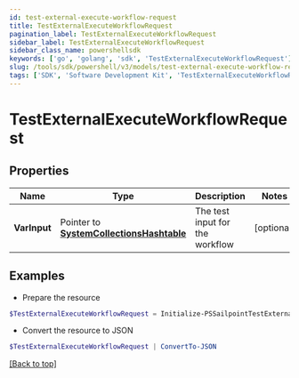 ```yaml
---
id: test-external-execute-workflow-request
title: TestExternalExecuteWorkflowRequest
pagination_label: TestExternalExecuteWorkflowRequest
sidebar_label: TestExternalExecuteWorkflowRequest
sidebar_class_name: powershellsdk
keywords: ['go', 'golang', 'sdk', 'TestExternalExecuteWorkflowRequest'] 
slug: /tools/sdk/powershell/v3/models/test-external-execute-workflow-request
tags: ['SDK', 'Software Development Kit', 'TestExternalExecuteWorkflowRequest']
---
```



# TestExternalExecuteWorkflowRequest

## Properties

Name | Type | Description | Notes
------------ | ------------- | ------------- | -------------
**VarInput** |  Pointer to [**SystemCollectionsHashtable**](system-collections-hashtable) | The test input for the workflow | [optional] 

## Examples

- Prepare the resource
```powershell
$TestExternalExecuteWorkflowRequest = Initialize-PSSailpointTestExternalExecuteWorkflowRequest  -VarInput {test&#x3D;hello world}
```

- Convert the resource to JSON
```powershell
$TestExternalExecuteWorkflowRequest | ConvertTo-JSON
```


[[Back to top]](#) 

